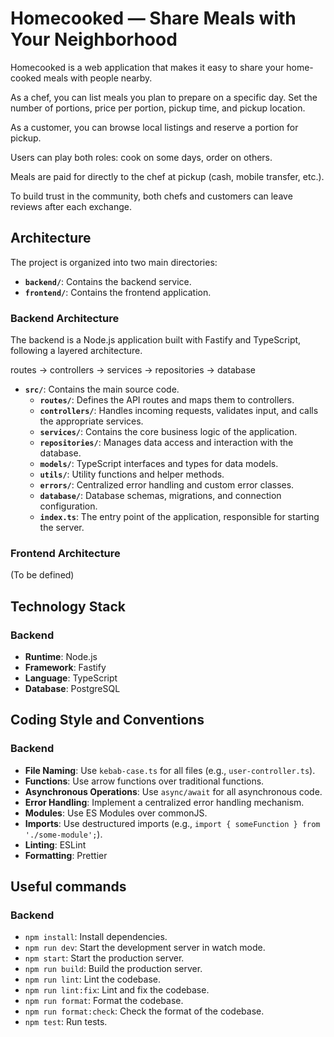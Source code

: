 # Homecooked — Share Meals with Your Neighborhood

Homecooked is a web application that makes it easy to share your home-cooked meals with people nearby.

As a chef, you can list meals you plan to prepare on a specific day. Set the number of portions, price per portion, pickup time, and pickup location.

As a customer, you can browse local listings and reserve a portion for pickup.

Users can play both roles: cook on some days, order on others.

Meals are paid for directly to the chef at pickup (cash, mobile transfer, etc.).

To build trust in the community, both chefs and customers can leave reviews after each exchange.

## Architecture

The project is organized into two main directories:

- **`backend/`**: Contains the backend service.
- **`frontend/`**: Contains the frontend application.

### Backend Architecture

The backend is a Node.js application built with Fastify and TypeScript, following a layered architecture.

routes -> controllers -> services -> repositories -> database

- **`src/`**: Contains the main source code.
  - **`routes/`**: Defines the API routes and maps them to controllers.
  - **`controllers/`**: Handles incoming requests, validates input, and calls the appropriate services.
  - **`services/`**: Contains the core business logic of the application.
  - **`repositories/`**: Manages data access and interaction with the database.
  - **`models/`**: TypeScript interfaces and types for data models.
  - **`utils/`**: Utility functions and helper methods.
  - **`errors/`**: Centralized error handling and custom error classes.
  - **`database/`**: Database schemas, migrations, and connection configuration.
  - **`index.ts`**: The entry point of the application, responsible for starting the server.

### Frontend Architecture

(To be defined)

## Technology Stack

### Backend

- **Runtime**: Node.js
- **Framework**: Fastify
- **Language**: TypeScript
- **Database**: PostgreSQL

## Coding Style and Conventions

### Backend

- **File Naming**: Use `kebab-case.ts` for all files (e.g., `user-controller.ts`).
- **Functions**: Use arrow functions over traditional functions.
- **Asynchronous Operations**: Use `async/await` for all asynchronous code.
- **Error Handling**: Implement a centralized error handling mechanism.
- **Modules**: Use ES Modules over commonJS.
- **Imports**: Use destructured imports (e.g., `import { someFunction } from './some-module';`).
- **Linting**: ESLint
- **Formatting**: Prettier

## Useful commands

### Backend

- `npm install`: Install dependencies.
- `npm run dev`: Start the development server in watch mode.
- `npm start`: Start the production server.
- `npm run build`: Build the production server.
- `npm run lint`: Lint the codebase.
- `npm run lint:fix`: Lint and fix the codebase.
- `npm run format`: Format the codebase.
- `npm run format:check`: Check the format of the codebase.
- `npm test`: Run tests.
